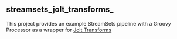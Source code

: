 ## streamsets_jolt_transforms_

This project provides an example StreamSets pipeline with a Groovy Processor as a wrapper for [Jolt Transforms](https://github.com/bazaarvoice/jolt)


